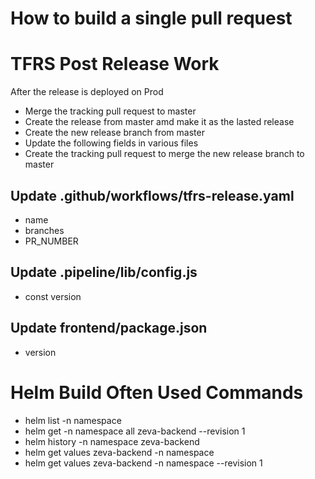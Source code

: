 
# How to build a single pull request


# TFRS Post Release Work
After the release is deployed on Prod
* Merge the tracking pull request to master
* Create the release from master amd make it as the lasted release 
* Create the new release branch from master
* Update the following fields in various files
* Create the tracking pull request to merge the new release branch to master

## Update .github/workflows/tfrs-release.yaml
* name
* branches
* PR_NUMBER

## Update .pipeline/lib/config.js
* const version

## Update frontend/package.json
* version

# Helm Build Often Used Commands
* helm list -n namespace
* helm get -n namespace all zeva-backend --revision 1
* helm history -n namespace zeva-backend
* helm get values zeva-backend -n namespace
* helm get values zeva-backend -n namespace --revision 1